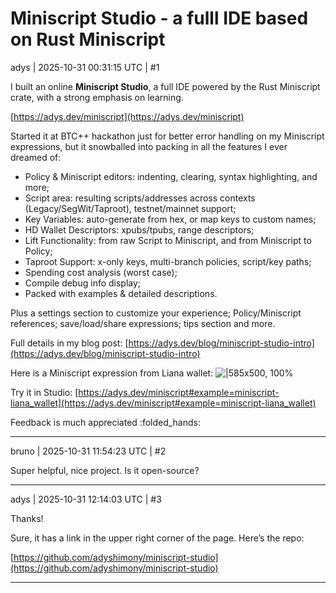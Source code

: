 # Miniscript Studio - a fulll IDE based on Rust Miniscript

adys | 2025-10-31 00:31:15 UTC | #1

I built an online **Miniscript Studio**, a full IDE powered by the Rust Miniscript crate, with a strong emphasis on learning.

[https://adys.dev/miniscript](https://adys.dev/miniscript)

Started it at BTC++ hackathon just for better error handling on my Miniscript expressions, but it snowballed into packing in all the features I ever dreamed of:

* Policy & Miniscript editors: indenting, clearing, syntax highlighting, and more;
* Script area: resulting scripts/addresses across contexts (Legacy/SegWit/Taproot), testnet/mainnet support;
* Key Variables: auto-generate from hex, or map keys to custom names;
* HD Wallet Descriptors: xpubs/tpubs, range descriptors;
* Lift Functionality: from raw Script to Miniscript, and from Miniscript to Policy;
* Taproot Support: x-only keys, multi-branch policies, script/key paths;
* Spending cost analysis (worst case);
* Compile debug info display;
* Packed with examples & detailed descriptions.

Plus a settings section to customize your experience; Policy/Miniscript references; save/load/share expressions; tips section and more.

Full details in my blog post: [https://adys.dev/blog/miniscript-studio-intro](https://adys.dev/blog/miniscript-studio-intro)

Here is a Miniscript expression from Liana wallet:
![|585x500, 100%](upload://JNMAanoN2fjSNPnSnZt4mytomk.png)

Try it in Studio:
[https://adys.dev/miniscript#example=miniscript-liana_wallet](https://adys.dev/miniscript#example=miniscript-liana_wallet)

Feedback is much appreciated :folded_hands:

-------------------------

bruno | 2025-10-31 11:54:23 UTC | #2

Super helpful, nice project. Is it open-source?

-------------------------

adys | 2025-10-31 12:14:03 UTC | #3

Thanks! 

Sure, it has a link in the upper right corner of the page.
Here’s the repo:

[https://github.com/adyshimony/miniscript-studio](https://github.com/adyshimony/miniscript-studio)

-------------------------

